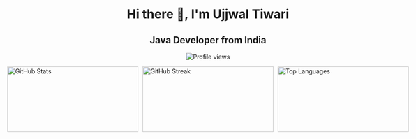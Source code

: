 <h1 align="center">Hi there 👋, I'm Ujjwal Tiwari</h1>
<h2 align="center">Java Developer from India</h2>

<p align="center">
  <img src="https://komarev.com/ghpvc/?username=ujjwaltiwari25&label=Profile%20views&color=0e75b6&style=flat" alt="Profile views" />
</p>

<p align="center">
  <div style="display: flex; justify-content: center; gap: 10px;">
    <img src="https://github-readme-stats.vercel.app/api?username=ujjwaltiwari25&show_icons=true&locale=en" alt="GitHub Stats" style="width: 300px; height: 150px;" />
    <img src="https://github-readme-streak-stats.herokuapp.com/?user=ujjwaltiwari25&" alt="GitHub Streak" style="width: 300px; height: 150px;" />
    <img src="https://github-readme-stats.vercel.app/api/top-langs?username=ujjwaltiwari25&show_icons=true&locale=en&layout=compact" alt="Top Languages" style="width: 300px; height: 150px;" />
  </div>
</p>


